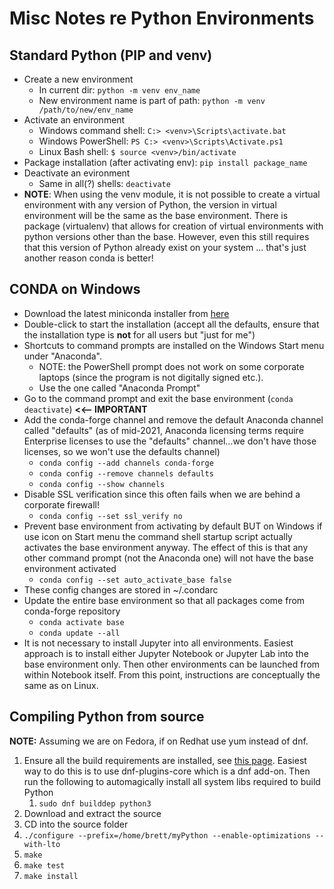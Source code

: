# Misc Notes re Python Environments

## Standard Python (PIP and venv)
* Create a new environment
    * In current dir: `python -m venv env_name`
    * New environment name is part of path: `python -m venv /path/to/new/env_name`
* Activate an environment
    * Windows command shell: `C:> <venv>\Scripts\activate.bat`
    * Windows PowerShell: `PS C:> <venv>\Scripts\Activate.ps1`
    * Linux Bash shell: `$ source <venv>/bin/activate`
* Package installation (after activating env): `pip install package_name`
* Deactivate an evironment
    * Same in all(?) shells: `deactivate`
* __NOTE__: When using the venv module, it is not possible to create a virtual environment with any version of Python, the version in virtual environment will be the same as the base environment. There is package (virtualenv) that allows for creation of virtual environments with python versions other than the base. However, even this still requires that this version of Python already exist on your system ... that's just another reason conda is better!

## CONDA on Windows
* Download the latest miniconda installer from [here](https://docs.conda.io/en/latest/miniconda.html)
* Double-click to start the installation (accept all the defaults, ensure that the installation type is __not__ for all users but "just for me")
* Shortcuts to command prompts are installed on the Windows Start menu under "Anaconda". 
    * NOTE: the PowerShell prompt does not work on some corporate laptops (since the program is not digitally signed etc.).
    * Use the one called "Anaconda Prompt"
* Go to the command prompt and exit the base environment (`conda deactivate`) __<<-- IMPORTANT__
* Add the conda-forge channel and remove the default Anaconda channel called "defaults" (as of mid-2021, Anaconda licensing terms require Enterprise licenses to use the "defaults" channel...we don't have those licenses, so we won't use the defaults channel)
    * `conda config --add channels conda-forge`
    * `conda config --remove channels defaults`
    * `conda config --show channels`
* Disable SSL verification since this often fails when we are behind a corporate firewall!
    * `conda config --set ssl_verify no`
* Prevent base environment from activating by default BUT on Windows if use icon on Start menu the command shell startup script actually activates the base environment anyway. The effect of this is that any other command prompt (not the Anaconda one) will not have the base environment activated
    * `conda config --set auto_activate_base false`
* These config changes are stored in ~/.condarc
* Update the entire base environment so that all packages come from conda-forge repository
    * `conda activate base`
    * `conda update --all`
* It is not necessary to install Jupyter into all environments. Easiest approach is to install either Jupyter Notebook or Jupyter Lab into the base environment only. Then other environments can be launched from within Notebook itself. From this point, instructions are conceptually the same as on Linux.

## Compiling Python from source
**NOTE:** Assuming we are on Fedora, if on Redhat use yum instead of dnf.

1. Ensure all the build requirements are installed, see [this page](https://devguide.python.org/). Easiest way to do this is to use dnf-plugins-core which is a dnf add-on. Then run the following to automagically install all system libs required to build Python
    1. `sudo dnf builddep python3`
1. Download and extract the source
1. CD into the source folder
1. `./configure --prefix=/home/brett/myPython --enable-optimizations --with-lto`
1. `make`
1. `make test`
1. `make install`